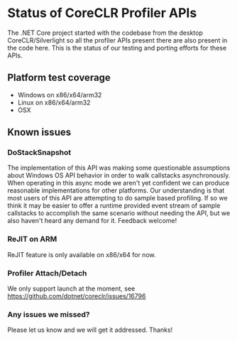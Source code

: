 # Status of CoreCLR Profiler APIs

The .NET Core project started with the codebase from the desktop CoreCLR/Silverlight so all the profiler APIs present there are also present in the code here. This is the status of our testing and porting efforts for these APIs.

## Platform test coverage

- Windows on x86/x64/arm32
- Linux on x86/x64/arm32
- OSX

## Known issues

### DoStackSnapshot

The implementation of this API was making some questionable assumptions about Windows OS API behavior in order to walk callstacks asynchronously. When operating in this async mode we aren't yet confident we can produce reasonable implementations for other platforms. Our understanding is that most users of this API are attempting to do sample based profiling. If so we think it may be easier to offer a runtime provided event stream of sample callstacks to accomplish the same scenario without needing the API, but we also haven't heard any demand for it. Feedback welcome!

### ReJIT on ARM

ReJIT feature is only available on x86/x64 for now.

### Profiler Attach/Detach

We only support launch at the moment, see https://github.com/dotnet/coreclr/issues/16796

### Any issues we missed?

Please let us know and we will get it addressed. Thanks!
